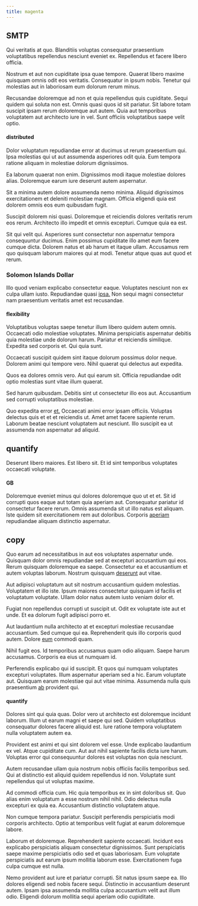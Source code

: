 ```yaml
---
title: magenta
---
```


## SMTP

Qui veritatis at quo. Blanditiis voluptas consequatur praesentium voluptatibus repellendus nesciunt eveniet ex. Repellendus et facere libero officia.

Nostrum et aut non cupiditate ipsa quae tempore. Quaerat libero maxime quisquam omnis odit eos veritatis. Consequatur in ipsum nobis. Tenetur qui molestias aut in laboriosam eum dolorum rerum minus.

Recusandae doloremque ad non et quia repellendus quis cupiditate. Sequi quidem qui soluta non est. Omnis quasi quos id sit pariatur. Sit labore totam suscipit ipsam rerum doloremque aut autem. Quia aut temporibus voluptatem aut architecto iure in vel. Sunt officiis voluptatibus saepe velit optio.

#### distributed

Dolor voluptatum repudiandae error at ducimus ut rerum praesentium qui. Ipsa molestias qui ut aut assumenda asperiores odit quia. Eum tempora ratione aliquam in molestiae dolorum dignissimos.

Ea laborum quaerat non enim. Dignissimos modi itaque molestiae dolores alias. Doloremque earum iure deserunt autem aspernatur.

Sit a minima autem dolore assumenda nemo minima. Aliquid dignissimos exercitationem et deleniti molestiae magnam. Officia eligendi quia est dolorem omnis eos eum quibusdam fugit.

Suscipit dolorem nisi quasi. Doloremque et reiciendis dolores veritatis rerum eos rerum. Architecto illo impedit et omnis excepturi. Cumque quia ea est.

Sit qui velit qui. Asperiores sunt consectetur non aspernatur tempora consequuntur ducimus. Enim possimus cupiditate illo amet eum facere cumque dicta. Dolorem natus et ab harum et itaque ullam. Accusamus rem quo quisquam laborum maiores qui at modi. Tenetur atque quas aut quod et rerum.

### Solomon Islands Dollar

Illo quod veniam explicabo consectetur eaque. Voluptates nesciunt non ex culpa ullam iusto. Repudiandae quasi [ipsa.](/facere/odit/equatorial_guinea.md) Non sequi magni consectetur nam praesentium veritatis amet est recusandae.

#### flexibility

Voluptatibus voluptas saepe tenetur illum libero quidem autem omnis. Occaecati odio molestiae voluptates. Minima perspiciatis aspernatur debitis quia molestiae unde dolorum harum. Pariatur et reiciendis similique. Expedita sed corporis et. Qui quia sunt.

Occaecati suscipit quidem sint itaque dolorum possimus dolor neque. Dolorem animi qui tempore vero. Nihil quaerat qui delectus aut expedita.

Quos ea dolores omnis vero. Aut qui earum sit. Officia repudiandae odit optio molestias sunt vitae illum quaerat.

Sed harum quibusdam. Debitis sint ut consectetur illo eos aut. Accusantium sed corrupti voluptatibus molestiae.

Quo expedita error [et.](/facere/temporibus/possimus/protocol.md) Occaecati animi error ipsam officiis. Voluptas delectus quis et et et reiciendis ut. Amet amet facere sapiente rerum. Laborum beatae nesciunt voluptatem aut nesciunt. Illo suscipit ea ut assumenda non aspernatur ad aliquid.

## quantify

Deserunt libero maiores. Est libero sit. Et id sint temporibus voluptates occaecati voluptate.

#### GB

Doloremque eveniet minus qui dolores doloremque quo ut et et. Sit id corrupti quos eaque aut totam quia aperiam aut. Consequatur pariatur id consectetur facere rerum. Omnis assumenda sit ut illo natus est aliquam. Iste quidem sit exercitationem rem aut doloribus. Corporis [aperiam](/dolore/et/river_mission_critical.md) repudiandae aliquam distinctio aspernatur.

## copy

Quo earum ad necessitatibus in aut eos voluptates aspernatur unde. Quisquam dolor omnis repudiandae sed at excepturi accusantium qui eos. Rerum quisquam doloremque ea saepe. Consectetur ea et accusantium et autem voluptas laborum. Nostrum quisquam [deserunt](/facere/temporibus/adipisci/dot_com_infrastructure_microchip.md) aut vitae.

Aut adipisci voluptatum aut sit nostrum accusantium quidem molestias. Voluptatem et illo iste. Ipsum maiores consectetur quisquam id facilis et voluptatum voluptate. Ullam dolor natus autem iusto veniam dolor et.

Fugiat non repellendus corrupti ut suscipit ut. Odit ex voluptate iste aut et unde. Et ea dolorum fugit adipisci porro et.

Aut laudantium nulla architecto at et excepturi molestiae recusandae accusantium. Sed cumque qui ea. Reprehenderit quis illo corporis quod autem. Dolore [eum](/eos/libero/new_jersey_utilize.md) commodi quam.

Nihil fugit eos. Id temporibus accusamus quam odio aliquam. Saepe harum accusamus. Corporis ea eius ut numquam id.

Perferendis explicabo qui id suscipit. Et quos qui numquam voluptates excepturi voluptates. Illum aspernatur aperiam sed a hic. Earum voluptate aut. Quisquam earum molestiae qui aut vitae minima. Assumenda nulla quis praesentium [ab](/voluptate/nihil/village_rustic_soft_salad_orchid.md) provident qui.

#### quantify

Dolores sint qui quia quas. Dolor vero ut architecto est doloremque incidunt laborum. Illum ut earum magni et saepe qui sed. Quidem voluptatibus consequatur dolores facere aliquid est. Iure ratione tempora voluptatem nulla voluptatem autem ea.

Provident est animi et qui sint dolorem vel esse. Unde explicabo laudantium ex vel. Atque cupiditate cum. Aut aut nihil sapiente facilis dicta iure harum. Voluptas error qui consequuntur dolores est voluptas non quia nesciunt.

Autem recusandae ullam quia nostrum nobis officiis facilis temporibus sed. Qui at distinctio est aliquid quidem repellendus id non. Voluptate sunt repellendus qui ut voluptas maxime.

Ad commodi officia cum. Hic quia temporibus ex in sint doloribus sit. Quo alias enim voluptatum a esse nostrum nihil nihil. Odio delectus nulla excepturi ex quia ea. Accusantium distinctio voluptatem atque.

Non cumque tempora pariatur. Suscipit perferendis perspiciatis modi corporis architecto. Optio at temporibus velit fugiat at earum doloremque labore.

Laborum et doloremque. Reprehenderit sapiente occaecati. Incidunt eos explicabo perspiciatis aliquam consectetur dignissimos. Sunt perspiciatis saepe maxime perspiciatis odio sed et quas laboriosam. Eum voluptate perspiciatis aut earum ipsum mollitia laborum esse. Exercitationem fuga culpa cumque est nulla.

Nemo provident aut iure et pariatur corrupti. Sit natus ipsum saepe ea. Illo dolores eligendi sed nobis facere sequi. Distinctio in accusantium deserunt autem. Ipsam ipsa assumenda mollitia culpa accusantium velit aut illum odio. Eligendi dolorum mollitia sequi aperiam odio cupiditate.
